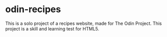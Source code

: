 # odin-recipes

This is a solo project of a recipes website, made for The Odin Project.
This project is a skill and learning test for HTML5.
